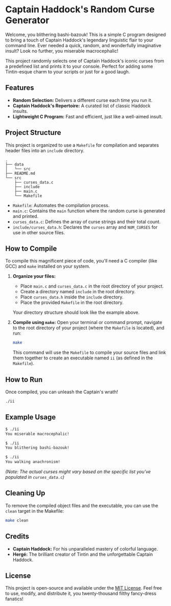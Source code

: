 # Captain Haddock's Random Curse Generator

Welcome, you blithering bashi-bazouk! This is a simple C program
designed to bring a touch of Captain Haddock's legendary linguistic
flair to your command line. Ever needed a quick, random, and
wonderfully imaginative insult? Look no further, you miserable
macrocephalic!

This project randomly selects one of Captain Haddock's iconic curses
from a predefined list and prints it to your console. Perfect for
adding some Tintin-esque charm to your scripts or just for a good
laugh.

## Features

* **Random Selection:** Delivers a different curse each time you
    run it.
* **Captain Haddock's Repertoire:** A curated list of classic Haddock
    insults.
* **Lightweight C Program:** Fast and efficient, just like a
    well-aimed insult.

## Project Structure

This project is organized to use a `Makefile` for compilation and
separates header files into an `include` directory.

```
.
├── data
│   └── src
├── README.md
└── src
    ├── curses_data.c
    ├── include
    ├── main.c
    └── Makefile
```

* `Makefile`: Automates the compilation process.
* `main.c`: Contains the `main` function where the random curse is
    generated and printed.
* `curses_data.c`: Defines the array of curse strings and their
    total count.
* `include/curses_data.h`: Declares the `curses` array and
    `NUM_CURSES` for use in other source files.

## How to Compile

To compile this magnificent piece of code, you'll need a C compiler
(like GCC) and `make` installed on your system.

1.  **Organize your files:**
    * Place `main.c` and `curses_data.c` in the root directory of
        your project.
    * Create a directory named `include` in the root directory.
    * Place `curses_data.h` inside the `include` directory.
    * Place the provided `Makefile` in the root directory.

    Your directory structure should look like the example above.

2.  **Compile using `make`:**
    Open your terminal or command prompt, navigate to the root
    directory of your project (where the `Makefile` is located),
    and run:

    ```bash
    make
    ```
    This command will use the `Makefile` to compile your source files
    and link them together to create an executable named `ii` (as
    defined in the `Makefile`).

## How to Run

Once compiled, you can unleash the Captain's wrath!

```bash
./ii
```

## Example Usage

```bash
$ ./ii
You miserable macrocephalic!

$ ./ii
You blithering bashi-bazouk!

$ ./ii
You walking anachronism!
```

*(Note: The actual curses might vary based on the specific list you've
populated in `curses_data.c`)*

## Cleaning Up

To remove the compiled object files and the executable, you can use
the `clean` target in the Makefile:

```bash
make clean
```

## Credits

* **Captain Haddock:** For his unparalleled mastery of colorful
    language.
* **Hergé:** The brilliant creator of Tintin and the unforgettable
    Captain Haddock.

## License

This project is open-source and available under the
[MIT License](https://opensource.org/licenses/MIT). Feel free to use,
modify, and distribute it, you twenty-thousand filthy fancy-dress
fanatics!

